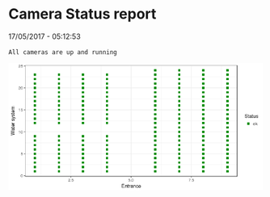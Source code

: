 Camera Status report
================
17/05/2017 - 05:12:53

    All cameras are up and running

![](camreport_files/figure-markdown_github/unnamed-chunk-2-1.png)
